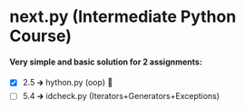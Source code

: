 # next.py (Intermediate Python Course)

#### Very simple and basic solution for 2  assignments:
- [x] 2.5 &#129138; hython.py (oop) :100:
- [ ] 5.4 &#129138; idcheck.py (Iterators+Generators+Exceptions)
